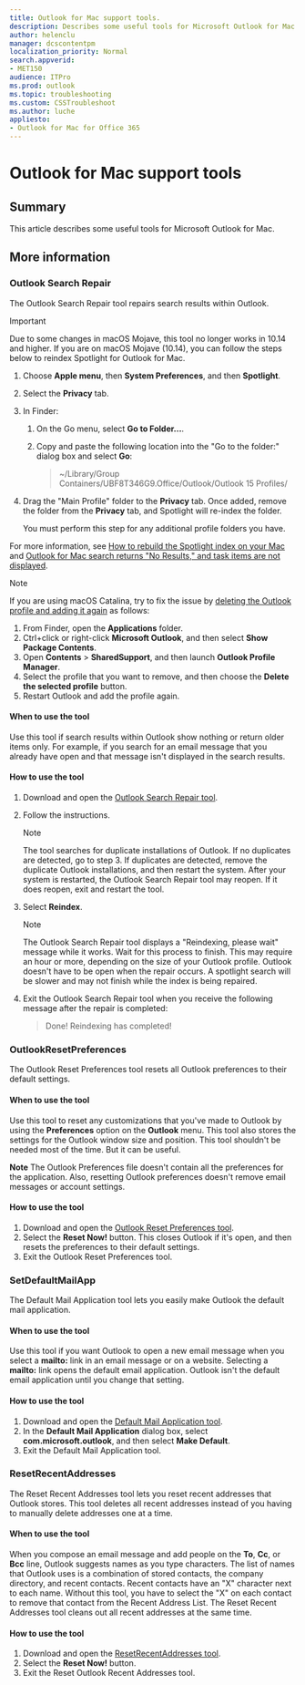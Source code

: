 ```yaml
---
title: Outlook for Mac support tools.
description: Describes some useful tools for Microsoft Outlook for Mac.
author: helenclu
manager: dcscontentpm
localization_priority: Normal
search.appverid: 
- MET150
audience: ITPro
ms.prod: outlook
ms.topic: troubleshooting
ms.custom: CSSTroubleshoot
ms.author: luche
appliesto:
- Outlook for Mac for Office 365
---
```


# Outlook for Mac support tools

## Summary

This article describes some useful tools for Microsoft Outlook for Mac.

## More information

### Outlook Search Repair

The Outlook Search Repair tool repairs search results within Outlook.

> [!IMPORTANT]
> Due to some changes in macOS Mojave, this tool no longer works in 10.14 and higher. If you are on macOS Mojave (10.14), you can follow the steps below to reindex Spotlight for Outlook for Mac.
>
> 1. Choose **Apple menu**, then **System Preferences**, and then **Spotlight**.
> 1. Select the **Privacy** tab.
> 1. In Finder:
>    1. On the Go menu, select **Go to Folder...**.
>    1. Copy and paste the following location into the "Go to the folder:" dialog box and select **Go**:
>
>       >  ~/Library/Group Containers/UBF8T346G9.Office/Outlook/Outlook 15 Profiles/
>
> 1. Drag the "Main Profile" folder to the **Privacy** tab. Once added, remove the folder from the **Privacy** tab, and Spotlight will re-index the folder.
>
>     You must perform this step for any additional profile folders you have.
>
> For more information, see [How to rebuild the Spotlight index on your Mac](https://support.apple.com/HT201716) and [Outlook for Mac search returns "No Results," and task items are not displayed](https://support.microsoft.com/topic/cf6eb856-ed4f-54e9-3ef2-546046d87c7e).

> [!NOTE]
> If you are using macOS Catalina, try to fix the issue by [deleting the Outlook profile and adding it again](https://support.microsoft.com/office/fed2a955-74df-4a24-bef6-78a426958c4c) as follows:
>
> 1. From Finder, open the **Applications** folder.
> 1. Ctrl+click or right-click **Microsoft Outlook**, and then select **Show Package Contents**.
> 1. Open **Contents** > **SharedSupport**, and then launch **Outlook Profile Manager**.
> 1. Select the profile that you want to remove, and then choose the **Delete the selected profile** button.
> 1. Restart Outlook and add the profile again.

#### When to use the tool

Use this tool if search results within Outlook show nothing or return older items only. For example, if you search for an email message that you already have open and that message isn't displayed in the search results.

#### How to use the tool

1. Download and open the [Outlook Search Repair tool](https://download.microsoft.com/download/4/C/8/4C8BF360-635A-42F9-80EE-7AADFE37CC1A/OutlookSearchRepair.zip).
1. Follow the instructions.

   > [!NOTE]
   > The tool searches for duplicate installations of Outlook. If no duplicates are detected, go to step 3. If duplicates are detected, remove the duplicate Outlook installations, and then restart the system. After your system is restarted, the Outlook Search Repair tool may reopen. If it does reopen, exit and restart the tool.

1. Select **Reindex**.

   > [!NOTE]
   > The Outlook Search Repair tool displays a "Reindexing, please wait" message while it works. Wait for this process to finish. This may require an hour or more, depending on the size of your Outlook profile. Outlook doesn't have to be open when the repair occurs. A spotlight search will be slower and may not finish while the index is being repaired.

1. Exit the Outlook Search Repair tool when you receive the following message after the repair is completed:

    > Done! Reindexing has completed!

### OutlookResetPreferences

The Outlook Reset Preferences tool resets all Outlook preferences to their default settings.

#### When to use the tool

Use this tool to reset any customizations that you've made to Outlook by using the **Preferences** option on the **Outlook** menu. This tool also stores the settings for the Outlook window size and position. This tool shouldn't be needed most of the time. But it can be useful.

**Note** The Outlook Preferences file doesn't contain all the preferences for the application. Also, resetting Outlook preferences doesn't remove email messages or account settings.

#### How to use the tool

1. Download and open the [Outlook Reset Preferences tool](https://download.microsoft.com/download/6/C/3/6C3CF698-61C1-4A6D-9F15-104BE03BC303/OutlookResetPreferences.zip).
1. Select the **Reset Now!** button. This closes Outlook if it's open, and then resets the preferences to their default settings.
1. Exit the Outlook Reset Preferences tool.

### SetDefaultMailApp

The Default Mail Application tool lets you easily make Outlook the default mail application.

#### When to use the tool

Use this tool if you want Outlook to open a new email message when you select a **mailto:** link in an email message or on a website. Selecting a **mailto:** link opens the default email application. Outlook isn't the default email application until you change that setting.

#### How to use the tool

1. Download and open the [Default Mail Application tool](https://download.microsoft.com/download/7/D/5/7D52637E-1E80-4AEF-A63A-0D7B4B7CD626/SetDefaultMailApp.zip).
1. In the **Default Mail Application** dialog box, select **com.microsoft.outlook**, and then select **Make Default**.
1. Exit the Default Mail Application tool.

### ResetRecentAddresses

The Reset Recent Addresses tool lets you reset recent addresses that Outlook stores. This tool deletes all recent addresses instead of you having to manually delete addresses one at a time.

#### When to use the tool

When you compose an email message and add people on the **To**, **Cc**, or **Bcc** line, Outlook suggests names as you type characters. The list of names that Outlook uses is a combination of stored contacts, the company directory, and recent contacts. Recent contacts have an "X" character next to each name. Without this tool, you have to select the "X" on each contact to remove that contact from the Recent Address List. The Reset Recent Addresses tool cleans out all recent addresses at the same time.

#### How to use the tool

1. Download and open the [ResetRecentAddresses tool](https://download.microsoft.com/download/D/B/D/DBDE37DD-7955-47A6-8E1A-C993F91C5753/OutlookResetRecentAddresses.zip).
1. Select the **Reset Now!** button.
1. Exit the Reset Outlook Recent Addresses tool.
